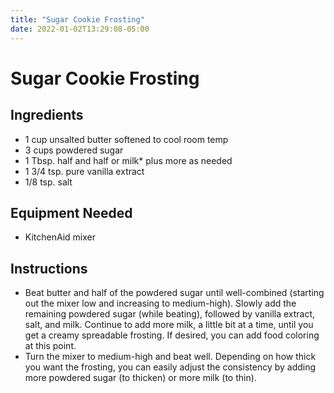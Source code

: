```yaml
---
title: "Sugar Cookie Frosting"
date: 2022-01-02T13:29:08-05:00
---
```


# Sugar Cookie Frosting

## Ingredients

- 1 cup unsalted butter softened to cool room temp
- 3 cups powdered sugar
- 1 Tbsp. half and half or milk* plus more as needed
- 1 3/4 tsp. pure vanilla extract
- 1/8 tsp. salt

## Equipment Needed

- KitchenAid mixer

## Instructions

- Beat butter and half of the powdered sugar until well-combined (starting out the mixer low and increasing to medium-high). Slowly add the remaining powdered sugar (while beating), followed by vanilla extract, salt, and milk. Continue to add more milk, a little bit at a time, until you get a creamy spreadable frosting. If desired, you can add food coloring at this point.
- Turn the mixer to medium-high and beat well. Depending on how thick you want the frosting, you can easily adjust the consistency by adding more powdered sugar (to thicken) or more milk (to thin).
